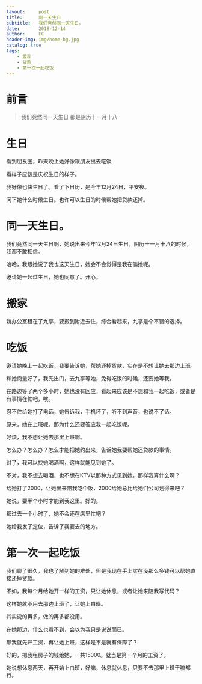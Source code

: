 ```yaml
---
layout:     post
title:      同一天生日
subtitle:   我们竟然同一天生日。
date:       2018-12-14
author:     FC
header-img: img/home-bg.jpg
catalog: true
tags:
    - 孟蕊
    - 贷款
    - 第一次一起吃饭
---
```



# 前言

>我们竟然同一天生日
>都是阴历十一月十八




# 生日

看到朋友圈，昨天晚上她好像跟朋友出去吃饭

看样子应该是庆祝生日的样子。

我好像也快生日了。看了下日历，是今年12月24日，平安夜。

问下她什么时候生日。也许可以生日的时候帮她把贷款还掉。

# 同一天生日。

我们竟然同一天生日啊，她说出来今年12月24日生日，阴历十一月十八的时候，我都不敢相信。

哈哈，我跟她说了我也这天生日，她会不会觉得是我在骗她呢。

邀请她一起过生日，她也同意了。开心。

# 搬家

新办公室租在了九亭，要搬到附近去住，综合看起来，九亭是个不错的选择。

# 吃饭

邀请她晚上一起吃饭，我要告诉她，帮她还掉贷款，实在是不想让她去那边上班。

和她商量好了，我先出门，去九亭等她，免得吃饭的时候，还要她等我。

在路边等了两个多小时，她也没有回应，看起来应该是不想和我一起吃饭，或者是有事情在忙吧，唉。

忍不住给她打了电话，她告诉我，手机坏了，听不到声音，也说不了话。

原来，她在上班呢。那为什么还要答应我一起吃饭呢。

好烦，我不想让她去那里上班啊。

怎么办？怎么办？怎么才能把她约出来，告诉她我要帮她还贷款的事情。

对了，我可以找她喝酒啊，这样就能见到她了。

不对，我不想去喝酒，也不想在KTV以那种方式见到她，那样我算什么啊？

给她打了2000，让她出来陪我吃个饭，2000给她总比给她们公司划得来吧？

她说，要半个小时才能到我这里。好的。

都过去一个小时了，她不会还在店里忙吧？

她给我发了定位，告诉了我要去的地方。

# 第一次一起吃饭

我们聊了很久，我也了解到她的难处，但是我现在手上实在没那么多钱可以帮她直接还掉贷款。

不如，我每个月给她开一样的工资，只让她休息，或者让她来陪我写代码？

这样她就不用去那边上班了，让她上白班。

其实说的再多，做的再多都没用。

在她那边，什么也看不到，会以为我只是说说而已。

那我就先开工资，再让她上班，这样是不是就有保障了？

好的，把我租房子的钱给她，一共15000。就当是第一个月的工资了。

她说想休息两天，再开始上白班，好嘛，休息就休息，只要不去那里上班干嘛都行。